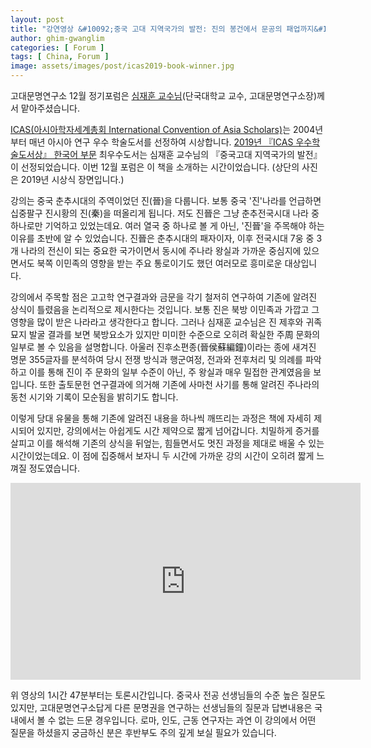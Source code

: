 ```yaml
---
layout: post
title: "강연영상 &#10092;중국 고대 지역국가의 발전: 진의 봉건에서 문공의 패업까지&#10093;"
author: ghim-gwanglim
categories: [ Forum ]
tags: [ China, Forum ]
image: assets/images/post/icas2019-book-winner.jpg
---
```


고대문명연구소 12월 정기포럼은 [심재훈 교수님](/author-shim)(단국대학교 교수, 고대문명연구소장)께서 맡아주셨습니다. 

[ICAS(아시아학자세계총회 International Convention of Asia Scholars)](https://www.icas.asia)는 2004년부터 매년 아시아 연구 우수 학술도서를 선정하여 시상합니다. [2019년 『ICAS 우수학술도서상』 한국어 부문](http://snuac.snu.ac.kr/2019ibp/) 최우수도서는 심재훈 교수님의 『중국고대 지역국가의 발전』이 선정되었습니다. 이번 12월 포럼은 이 책을 소개하는 시간이었습니다. (상단의 사진은 2019년 시상식 장면입니다.)


강의는 중국 춘추시대의 주역이었던 진(晉)을 다룹니다. 보통 중국 '진'나라를 언급하면 십중팔구 진시황의 진(秦)을 떠올리게 됩니다. 저도 진晉은 그냥 춘추전국시대 나라 중 하나로만 기억하고 있었는데요. 여러 열국 중 하나로 볼 게 아닌, '진晉'을 주목해야 하는 이유를 초반에 알 수 있었습니다. 진晉은 춘추시대의 패자이자, 이후 전국시대 7웅 중 3개 나라의 전신이 되는 중요한 국가이면서 동시에 주나라 왕실과 가까운 중심지에 있으면서도 북쪽 이민족의 영향을 받는 주요 통로이기도 했던 여러모로 흥미로운 대상입니다.

강의에서 주목할 점은 고고학 연구결과와 금문을 각기 철저히 연구하여 기존에 알려진 상식이 틀렸음을 논리적으로 제시한다는 것입니다. 보통 진은 북방 이민족과 가깝고 그 영향을 많이 받은 나라라고 생각한다고 합니다. 그러나 심재훈 교수님은 진 제후와 귀족 묘지 발굴 결과를 보면 북방요소가 있지만 미미한 수준으로 오히려 확실한 주周 문화의 일부로 볼 수 있음을 설명합니다. 아울러 진후소편종(晉侯蘇編鐘)이라는 종에 새겨진 명문 355글자를 분석하여 당시 전쟁 방식과 행군여정, 전과와 전후처리 및 의례를 파악하고 이를 통해 진이 주 문화의 일부 수준이 아닌, 주 왕실과 매우 밀접한 관계였음을 보입니다. 또한 출토문헌 연구결과에 의거해 기존에 사마천 사기를 통해 알려진 주나라의 동천 시기와 기록이 모순됨을 밝히기도 합니다.

이렇게 당대 유물을 통해 기존에 알려진 내용을 하나씩 깨뜨리는 과정은 책에 자세히 제시되어 있지만, 강의에서는 아쉽게도 시간 제약으로 짧게 넘어갑니다. 치밀하게 증거를 살피고 이를 해석해 기존의 상식을 뒤엎는, 힘들면서도 멋진 과정을 제대로 배울 수 있는 시간이었는데요. 이 점에 집중해서 보자니 두 시간에 가까운 강의 시간이 오히려 짧게 느껴질 정도였습니다.

<iframe width="560" height="315" src="https://www.youtube.com/embed/cyMJy3Rs4PI" frameborder="0" allow="accelerometer; autoplay; clipboard-write; encrypted-media; gyroscope; picture-in-picture" allowfullscreen></iframe>

위 영상의 1시간 47분부터는 토론시간입니다. 중국사 전공 선생님들의 수준 높은 질문도 있지만, 고대문명연구소답게 다른 문명권을 연구하는 선생님들의 질문과 답변내용은 국내에서 볼 수 없는 드문 경우입니다. 로마, 인도, 근동 연구자는 과연 이 강의에서 어떤 질문을 하셨을지 궁금하신 분은 후반부도 주의 깊게 보실 필요가 있습니다.
